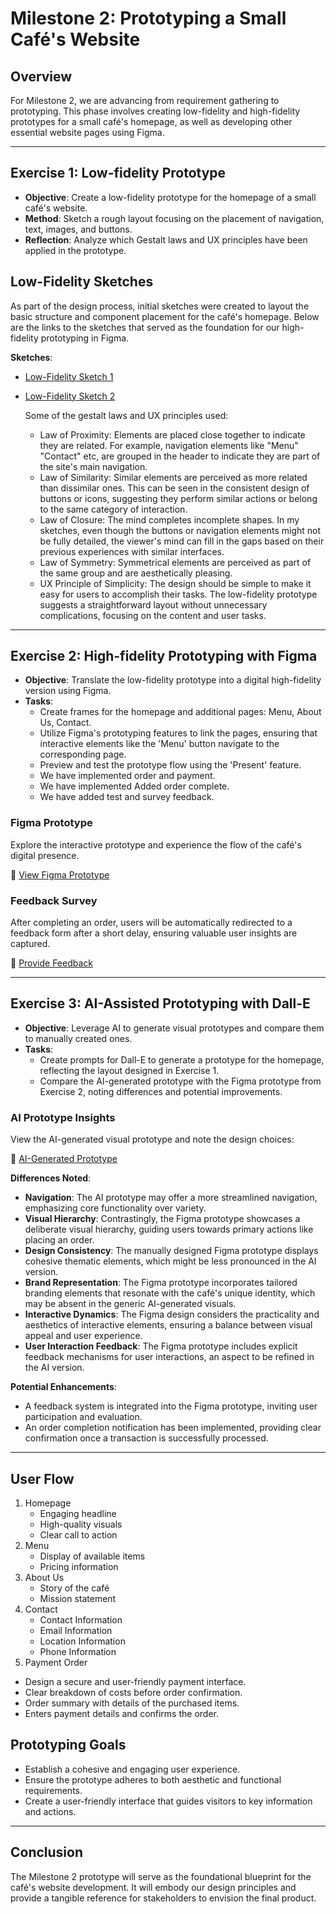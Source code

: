 # Milestone 2: Prototyping a Small Café's Website

## Overview

For Milestone 2, we are advancing from requirement gathering to prototyping. This phase involves creating low-fidelity and high-fidelity prototypes for a small café's homepage, as well as developing other essential website pages using Figma.

---

## Exercise 1: Low-fidelity Prototype

- **Objective**: Create a low-fidelity prototype for the homepage of a small café's website.
- **Method**: Sketch a rough layout focusing on the placement of navigation, text, images, and buttons.
- **Reflection**: Analyze which Gestalt laws and UX principles have been applied in the prototype.

## Low-Fidelity Sketches

As part of the design process, initial sketches were created to layout the basic structure and component placement for the café's homepage. Below are the links to the sketches that served as the foundation for our high-fidelity prototyping in Figma.

**Sketches**:
- [Low-Fidelity Sketch 1](https://dubium.no/Milestone2/Low_Fidelity_1.jpg)
- [Low-Fidelity Sketch 2](https://dubium.no/Milestone2/Low_Fidelity_2.jpg)

  
  Some of the gestalt laws and UX principles used:
  
  - Law of Proximity: Elements are placed close together to indicate they are related. For example, navigation elements like "Menu" "Contact" etc, are grouped in the header to indicate they are part of the site's main navigation.
  - Law of Similarity: Similar elements are perceived as more related than dissimilar ones. This can be seen in the consistent design of buttons or icons, suggesting they perform similar actions or belong to the same category of interaction.
  - Law of Closure: The mind completes incomplete shapes. In my sketches, even though the buttons or navigation elements might not be fully detailed, the viewer's mind can fill in the gaps based on their previous experiences with similar interfaces.
  - Law of Symmetry: Symmetrical elements are perceived as part of the same group and are aesthetically pleasing.
  - UX Principle of Simplicity: The design should be simple to make it easy for users to accomplish their tasks. The low-fidelity prototype suggests a straightforward layout without unnecessary complications, focusing on the content and user tasks.

---

## Exercise 2: High-fidelity Prototyping with Figma

- **Objective**: Translate the low-fidelity prototype into a digital high-fidelity version using Figma.
- **Tasks**:
  - Create frames for the homepage and additional pages: Menu, About Us, Contact.
  - Utilize Figma's prototyping features to link the pages, ensuring that interactive elements like the 'Menu' button navigate to the corresponding page.
  - Preview and test the prototype flow using the 'Present' feature.
  - We have implemented order and payment.
  - We have implemented Added order complete.
  - We have added test and survey feedback.
 
### Figma Prototype
Explore the interactive prototype and experience the flow of the café's digital presence.

🔗 [View Figma Prototype](https://www.figma.com/file/W0gSJt9VQK4jPbEfDpLFdr/Cafe?type=design&node-id=0-1&mode=design)

### Feedback Survey
After completing an order, users will be automatically redirected to a feedback form after a short delay, ensuring valuable user insights are captured.

🔗 [Provide Feedback](https://app.formbricks.com/s/clsupqm980cg2tluwt4oouf7m)

---

## Exercise 3: AI-Assisted Prototyping with Dall-E

- **Objective**: Leverage AI to generate visual prototypes and compare them to manually created ones.
- **Tasks**:
  - Create prompts for Dall-E to generate a prototype for the homepage, reflecting the layout designed in Exercise 1.
  - Compare the AI-generated prototype with the Figma prototype from Exercise 2, noting differences and potential improvements.


### AI Prototype Insights

View the AI-generated visual prototype and note the design choices:

🔗 [AI-Generated Prototype](https://dubium.no/Milestone2/DALL_E_Prompt_Exercise_1.webp)

**Differences Noted**:
- **Navigation**: The AI prototype may offer a more streamlined navigation, emphasizing core functionality over variety.
- **Visual Hierarchy**: Contrastingly, the Figma prototype showcases a deliberate visual hierarchy, guiding users towards primary actions like placing an order.
- **Design Consistency**: The manually designed Figma prototype displays cohesive thematic elements, which might be less pronounced in the AI version.
- **Brand Representation**: The Figma prototype incorporates tailored branding elements that resonate with the café's unique identity, which may be absent in the generic AI-generated visuals.
- **Interactive Dynamics**: The Figma design considers the practicality and aesthetics of interactive elements, ensuring a balance between visual appeal and user experience.
- **User Interaction Feedback**: The Figma prototype includes explicit feedback mechanisms for user interactions, an aspect to be refined in the AI version.

**Potential Enhancements**:
- A feedback system is integrated into the Figma prototype, inviting user participation and evaluation.
- An order completion notification has been implemented, providing clear confirmation once a transaction is successfully processed.

---

## User Flow

1. Homepage
   - Engaging headline
   - High-quality visuals
   - Clear call to action
2. Menu
   - Display of available items
   - Pricing information
3. About Us
   - Story of the café
   - Mission statement
4. Contact
   - Contact Information
   - Email Information
   - Location Information
   - Phone Information
5. Payment Order
  - Design a secure and user-friendly payment interface.
  - Clear breakdown of costs before order confirmation.
  - Order summary with details of the purchased items.
  - Enters payment details and confirms the order.






## Prototyping Goals

- Establish a cohesive and engaging user experience.
- Ensure the prototype adheres to both aesthetic and functional requirements.
- Create a user-friendly interface that guides visitors to key information and actions.

---

## Conclusion

The Milestone 2 prototype will serve as the foundational blueprint for the café's website development. It will embody our design principles and provide a tangible reference for stakeholders to envision the final product.

